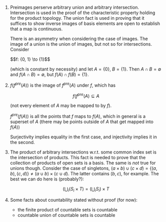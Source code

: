 1. Preimages perserve arbitrary union and arbitrary intersection. Intersection is used in the proof of the characteristic property holding for the product topology. The union fact is used in proving that it suffices to show inverse images of basis elements are open to establish that a map is continuous.

    There is an asymmetry when considering the case of images. The image of a union is the union of images, but not so for intersections. Consider

    $$f: \{0, 1} \to \{1\}$$

    (which is constant by necessity) and let $A = \{0\}$, $B = \{1\}$. Then $A \cap B = \emptyset$ and $f(A \cap B) = \emptyset$, but $f(A) \cap f(B) = \{1\}$.

2. $f(f^{pre}(A))$ is the image of $f^{pre}(A)$ under $f$, which has

    $$f(f^{pre}(A) \subseteq A$$

    (not every element of $A$ may be mapped to by $f$).

    $f^{pre}(f(A))$ is all the points that $f$ maps to $f(A)$, which in general is a superset of $A$ (there may be points outside of $A$ that get mapped into $f(A)$)

    Surjectivity implies equality in the first case, and injectivity implies it in the second.


3. The product of arbitrary intersections w.r.t. some common index set is the intersection of products. This fact is needed to prove that the collection of products of open sets is a basis. The same is *not* true for unions though. Consider the case of singletons, $(a \times b) \cup (c \times d) = \{(a, b), (c, d)\} \neq (a \cup b) \times (c \cup d)$. The latter contains $(b, c)$, for example. The best we can do here is (probably?):

    $$(\bigcup_i (S_i \times T) = (\bigcup_i S_i) \times T$$

4. Some facts about countability stated without proof (for now):

     - the finite product of countable sets is countable
     - countable union of countable sets is countable
